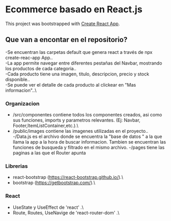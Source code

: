 # Ecommerce basado en React.js

This project was bootstrapped with [Create React App](https://github.com/facebook/create-react-app).

## Que van a encontar en el repositorio?

-Se encuentran las carpetas default que genera react a través de npx create-reac-app App..\
-La app permite navegar entre diferentes pestañas del Navbar, mostrando los productos de cada categoria..\
-Cada producto tiene una imagen, titulo, descripcion, precio y stock disponible..\
-Se puede ver el detalle de cada producto al clickear en "Mas informacion"..\


### Organizacion

- /src/componentes contiene todos los componentes creados, asi como sus funciones, imports y parametros relevantes. (Ej: Navbar, Footer,ItemListContainer,etc.).\
- /public/images contiene las imagenes utilizadas en el proyecto..\
-/Data.js es el archivo donde se encuentra la "base de datos " a la que llama la app a la hora de buscar informacion. Tambien se encuentran las funciones de busqueda y filtrado en el mismo archivo.
-/pages tiene las paginas a las que el Router apunta

### Librerias

- react-bootstrap (https://react-bootstrap.github.io/).\
- bootstrap (https://getbootstrap.com/).\


### React

- UseState y UseEffect de 'react' .\
- Route, Routes, UseNavige de 'react-router-dom' .\

